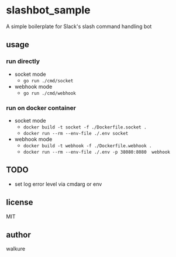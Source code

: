 # slashbot_sample

A simple boilerplate for Slack's slash command handling bot

## usage

### run directly

- socket mode
  - `go run ./cmd/socket`
- webhook mode
  - `go run ./cmd/webhook`

### run on docker container

- socket mode
  - `docker build -t socket -f ./Dockerfile.socket .`
  - `docker run --rm --env-file ./.env socket`
- webhook mode
  - `docker build -t webhook -f ./Dockerfile.webhook .`
  - `docker run --rm --env-file ./.env -p 38080:8080  webhook`

## TODO

- set log error level via cmdarg or env

## license

MIT

## author

walkure

